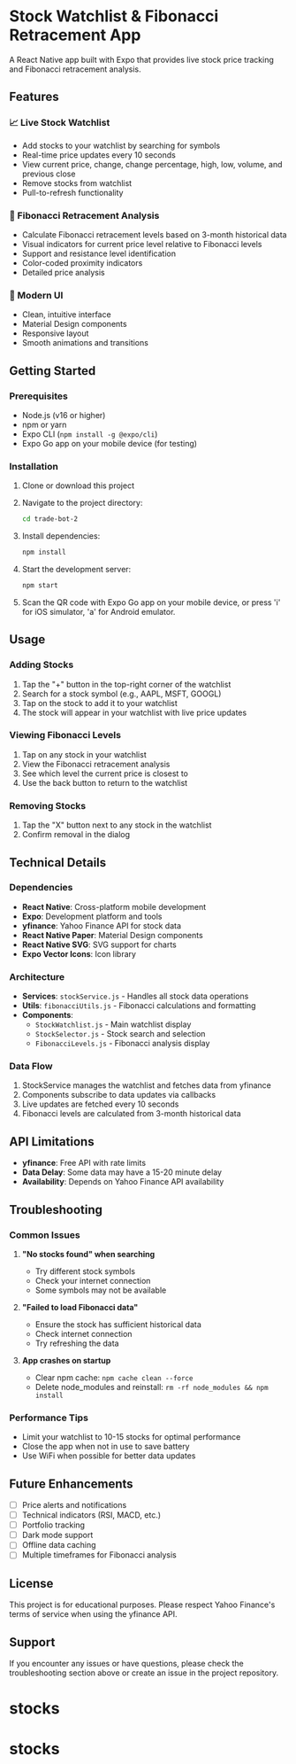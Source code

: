 # Stock Watchlist & Fibonacci Retracement App

A React Native app built with Expo that provides live stock price tracking and Fibonacci retracement analysis.

## Features

### 📈 Live Stock Watchlist
- Add stocks to your watchlist by searching for symbols
- Real-time price updates every 10 seconds
- View current price, change, change percentage, high, low, volume, and previous close
- Remove stocks from watchlist
- Pull-to-refresh functionality

### 🔢 Fibonacci Retracement Analysis
- Calculate Fibonacci retracement levels based on 3-month historical data
- Visual indicators for current price level relative to Fibonacci levels
- Support and resistance level identification
- Color-coded proximity indicators
- Detailed price analysis

### 🎨 Modern UI
- Clean, intuitive interface
- Material Design components
- Responsive layout
- Smooth animations and transitions

## Getting Started

### Prerequisites
- Node.js (v16 or higher)
- npm or yarn
- Expo CLI (`npm install -g @expo/cli`)
- Expo Go app on your mobile device (for testing)

### Installation

1. Clone or download this project
2. Navigate to the project directory:
   ```bash
   cd trade-bot-2
   ```

3. Install dependencies:
   ```bash
   npm install
   ```

4. Start the development server:
   ```bash
   npm start
   ```

5. Scan the QR code with Expo Go app on your mobile device, or press 'i' for iOS simulator, 'a' for Android emulator.

## Usage

### Adding Stocks
1. Tap the "+" button in the top-right corner of the watchlist
2. Search for a stock symbol (e.g., AAPL, MSFT, GOOGL)
3. Tap on the stock to add it to your watchlist
4. The stock will appear in your watchlist with live price updates

### Viewing Fibonacci Levels
1. Tap on any stock in your watchlist
2. View the Fibonacci retracement analysis
3. See which level the current price is closest to
4. Use the back button to return to the watchlist

### Removing Stocks
1. Tap the "X" button next to any stock in the watchlist
2. Confirm removal in the dialog

## Technical Details

### Dependencies
- **React Native**: Cross-platform mobile development
- **Expo**: Development platform and tools
- **yfinance**: Yahoo Finance API for stock data
- **React Native Paper**: Material Design components
- **React Native SVG**: SVG support for charts
- **Expo Vector Icons**: Icon library

### Architecture
- **Services**: `stockService.js` - Handles all stock data operations
- **Utils**: `fibonacciUtils.js` - Fibonacci calculations and formatting
- **Components**: 
  - `StockWatchlist.js` - Main watchlist display
  - `StockSelector.js` - Stock search and selection
  - `FibonacciLevels.js` - Fibonacci analysis display

### Data Flow
1. StockService manages the watchlist and fetches data from yfinance
2. Components subscribe to data updates via callbacks
3. Live updates are fetched every 10 seconds
4. Fibonacci levels are calculated from 3-month historical data

## API Limitations

- **yfinance**: Free API with rate limits
- **Data Delay**: Some data may have a 15-20 minute delay
- **Availability**: Depends on Yahoo Finance API availability

## Troubleshooting

### Common Issues

1. **"No stocks found" when searching**
   - Try different stock symbols
   - Check your internet connection
   - Some symbols may not be available

2. **"Failed to load Fibonacci data"**
   - Ensure the stock has sufficient historical data
   - Check internet connection
   - Try refreshing the data

3. **App crashes on startup**
   - Clear npm cache: `npm cache clean --force`
   - Delete node_modules and reinstall: `rm -rf node_modules && npm install`

### Performance Tips
- Limit your watchlist to 10-15 stocks for optimal performance
- Close the app when not in use to save battery
- Use WiFi when possible for better data updates

## Future Enhancements

- [ ] Price alerts and notifications
- [ ] Technical indicators (RSI, MACD, etc.)
- [ ] Portfolio tracking
- [ ] Dark mode support
- [ ] Offline data caching
- [ ] Multiple timeframes for Fibonacci analysis

## License

This project is for educational purposes. Please respect Yahoo Finance's terms of service when using the yfinance API.

## Support

If you encounter any issues or have questions, please check the troubleshooting section above or create an issue in the project repository.
# stocks
# stocks
